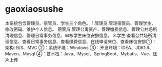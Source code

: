# gaoxiaosushe
本系统包含管理员、宿管员、学生三个角色。 1.管理员:管理宿管员、管理学生、修改密码、维护个人信息。 宿管员:管理公寓资产、管理缴费信息、管理公共场所清理信息、管理日常事务信息、审核学生床位安排信息。 3.学生:查看公共场所清理信息、查看日常事务信息、查看缴费信息、在线申请床位、查看床位安排①：架构: B/S、MVC ②：系统环境：Windows ③：开发环境：IDEA、JDK1.8、Maven、Mysql ④：技术栈：Java、Mysql、SpringBoot、Mybatis、Vue、图片上传
